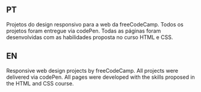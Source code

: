 ## PT

Projetos do design responsivo para a web da freeCodeCamp. Todos os projetos foram entregue via codePen. Todas as páginas foram desenvolvidas com as habilidades proposta no curso HTML e CSS.


##  EN

Responsive web design projects by freeCodeCamp. All projects were delivered via codePen. All pages were developed with the skills proposed in the HTML and CSS course.
